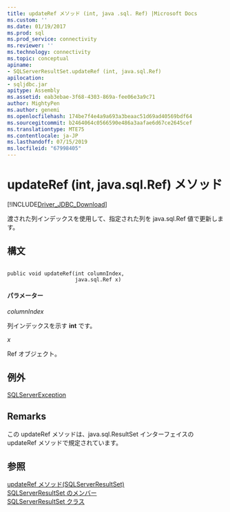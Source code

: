 ```yaml
---
title: updateRef メソッド (int, java .sql. Ref) |Microsoft Docs
ms.custom: ''
ms.date: 01/19/2017
ms.prod: sql
ms.prod_service: connectivity
ms.reviewer: ''
ms.technology: connectivity
ms.topic: conceptual
apiname:
- SQLServerResultSet.updateRef (int, java.sql.Ref)
apilocation:
- sqljdbc.jar
apitype: Assembly
ms.assetid: eab3ebae-3f68-4303-869a-fee06e3a9c71
author: MightyPen
ms.author: genemi
ms.openlocfilehash: 174be7f4e4a9a693a3beaac51d69ad40569bdf64
ms.sourcegitcommit: b2464064c0566590e486a3aafae6d67ce2645cef
ms.translationtype: MTE75
ms.contentlocale: ja-JP
ms.lasthandoff: 07/15/2019
ms.locfileid: "67998405"
---
```

# <a name="updateref-method-int-javasqlref"></a>updateRef (int, java.sql.Ref) メソッド
[!INCLUDE[Driver_JDBC_Download](../../../includes/driver_jdbc_download.md)]

  渡された列インデックスを使用して、指定された列を java.sql.Ref 値で更新します。  
  
## <a name="syntax"></a>構文  
  
```  
  
public void updateRef(int columnIndex,  
                      java.sql.Ref x)  
```  
  
#### <a name="parameters"></a>パラメーター  
 *columnIndex*  
  
 列インデックスを示す **int** です。  
  
 *x*  
  
 Ref オブジェクト。  
  
## <a name="exceptions"></a>例外  
 [SQLServerException](../../../connect/jdbc/reference/sqlserverexception-class.md)  
  
## <a name="remarks"></a>Remarks  
 この updateRef メソッドは、java.sql.ResultSet インターフェイスの updateRef メソッドで規定されています。  
  
## <a name="see-also"></a>参照  
 [updateRef メソッド&#40;SQLServerResultSet&#41;](../../../connect/jdbc/reference/updateref-method-sqlserverresultset.md)   
 [SQLServerResultSet のメンバー](../../../connect/jdbc/reference/sqlserverresultset-members.md)   
 [SQLServerResultSet クラス](../../../connect/jdbc/reference/sqlserverresultset-class.md)  
  
  
